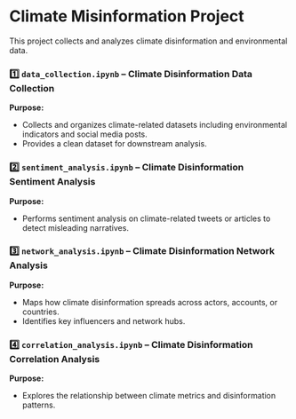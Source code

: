# Climate Misinformation Project
This project collects and analyzes climate disinformation and environmental data.
### 1️⃣ `data_collection.ipynb` – Climate Disinformation Data Collection
**Purpose:**  
- Collects and organizes climate-related datasets including environmental indicators and social media posts.
- Provides a clean dataset for downstream analysis.

### 2️⃣ `sentiment_analysis.ipynb` – Climate Disinformation Sentiment Analysis
**Purpose:**  
- Performs sentiment analysis on climate-related tweets or articles to detect misleading narratives.

### 3️⃣ `network_analysis.ipynb` – Climate Disinformation Network Analysis
**Purpose:**  
- Maps how climate disinformation spreads across actors, accounts, or countries.  
- Identifies key influencers and network hubs.

### 4️⃣ `correlation_analysis.ipynb` – Climate Disinformation Correlation Analysis
**Purpose:**  
- Explores the relationship between climate metrics and disinformation patterns.  





